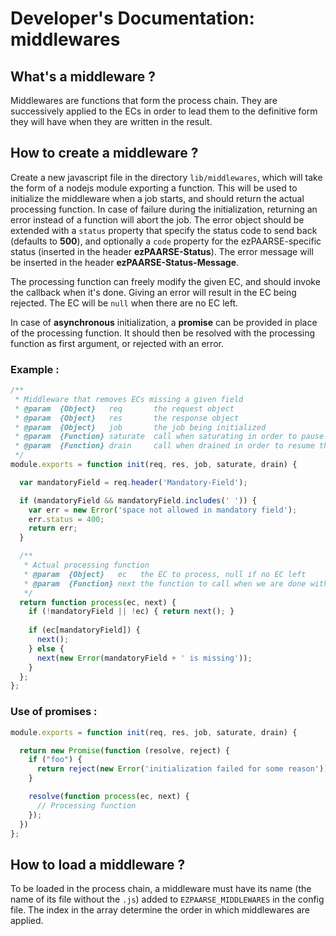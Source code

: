 # Developer's Documentation: middlewares #

## What's a middleware ? ##

Middlewares are functions that form the process chain. They are successively applied to the ECs in order to lead them to the definitive form they will have when they are written in the result.

## How to create a middleware ? ##

Create a new javascript file in the directory `lib/middlewares`, which will take the form of a nodejs module exporting a function. This will be used to initialize the middleware when a job starts, and should return the actual processing function. In case of failure during the initialization, returning an error instead of a function will abort the job. The error object should be extended with a `status` property that specify the status code to send back (defaults to **500**), and optionally a `code` property for the ezPAARSE-specific status (inserted in the header **ezPAARSE-Status**). The error message will be inserted in the header **ezPAARSE-Status-Message**.

The processing function can freely modify the given EC, and should invoke the callback when it's done. Giving an error will result in the EC being rejected. The EC will be `null` when there are no EC left.

In case of **asynchronous** initialization, a **promise** can be provided in place of the processing function. It should then be resolved with the processing function as first argument, or rejected with an error.

### Example : ###
```javascript
/**
 * Middleware that removes ECs missing a given field
 * @param  {Object}   req       the request object
 * @param  {Object}   res       the response object
 * @param  {Object}   job       the job being initialized
 * @param  {Function} saturate  call when saturating in order to pause the request
 * @param  {Function} drain     call when drained in order to resume the request
 */
module.exports = function init(req, res, job, saturate, drain) {

  var mandatoryField = req.header('Mandatory-Field');

  if (mandatoryField && mandatoryField.includes(' ')) {
    var err = new Error('space not allowed in mandatory field');
    err.status = 400;
    return err;
  }

  /**
   * Actual processing function
   * @param  {Object}   ec   the EC to process, null if no EC left
   * @param  {Function} next the function to call when we are done with the given EC
   */
  return function process(ec, next) {
    if (!mandatoryField || !ec) { return next(); }
    
    if (ec[mandatoryField]) {
      next();
    } else {
      next(new Error(mandatoryField + ' is missing'));
    }
  };
};
```

### Use of promises : ###
```javascript
module.exports = function init(req, res, job, saturate, drain) {

  return new Promise(function (resolve, reject) {
    if ("foo") {
      return reject(new Error('initialization failed for some reason'));
    }

    resolve(function process(ec, next) {
      // Processing function
    });
  })
};
```

## How to load a middleware ? ##

To be loaded in the process chain, a middleware must have its name (the name of its file without the `.js`) added to `EZPAARSE_MIDDLEWARES` in the config file. The index in the array determine the order in which middlewares are applied.
